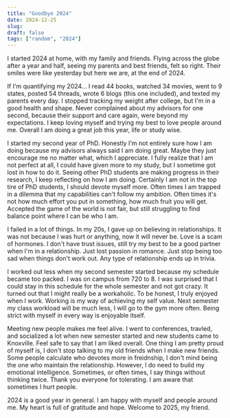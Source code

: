 ```yaml
---
title: "Goodbye 2024"
date: 2024-12-25
slug: 
draft: false
tags: ["random", "2024"]
---
```


I started 2024 at home, with my family and friends. Flying across the globe after a year and half, seeing my parents and best friends, felt so right. Their smiles were like yesterday but here we are, at the end of 2024.

If I'm quantifying my 2024... I read 44 books, watched 34 movies, went to 9 states, posted 54 threads, wrote 6 blogs (this one included), and texted my parents every day. I stopped tracking my weight after college, but I'm in a good health and shape. Never complained about my advisors for one second, because their support and care again, were beyond my expectations. I keep loving myself and trying my best to love people around me. Overall I am doing a great job this year, life or study wise.

I started my second year of PhD. Honestly I'm not entirely sure how I am doing because my advisors always said I am doing great. Maybe they just encourage me no matter what, which I appreciate. I fully realize that I am not perfect at all, I could have given more to my study, but I sometime got lost in how to do it. Seeing other PhD students are making progress in their research, I keep reflecting on how I am doing. Certainly I am not in the top tire of PhD students, I should devote myself more. Often times I am trapped in a dilemma that my capabilities can't follow my ambition. Often times it's not how much effort you put in something, how much fruit you will get. Accepted the game of the world is not fair, but still struggling to find balance point where I can be who I am.

I failed in a lot of things. In my 20s, I gave up on believing in relationships. It was not because I was hurt or anything, now it will never be. Love is a scam of hormones. I don't have trust issues, still try my best to be a good partner when I'm in a relationship. Just lost passion in romance. Just stop being too sad when things don't work out. Any type of relationship ends up in trivia. 

I worked out less when my second semester started because my schedule became too packed. I was on campus from 720 to 8. I was surprised that I could stay in this schedule for the whole semester and not got crazy. It turned out that I might really be a workaholic. To be honest, I truly enjoyed when I work. Working is my way of achieving my self value. Next semester my class workload will be much less, I will go to the gym more often. Being strict with myself in every way is enjoyable itself. 

Meeting new people makes me feel alive. I went to conferences, travled, and socialized a lot when new semester started and new students came to Knoxville. Feel safe to say that I am liked overall. One thing I am pretty proud of myself is, I don't stop talking to my old friends when I make new friends. Some people calculate who devotes more in freidnship, I don't mind being the one who maintain the relationship. However, I do need to build my emotional intelligence. Sometimes, or often times, I say things without thinking twice. Thank you everyone for tolerating. I am aware that sometimes I hurt people. 

2024 is a good year in general. I am happy with myself and people around me. My heart is full of gratitude and hope. Welcome to 2025, my friend.